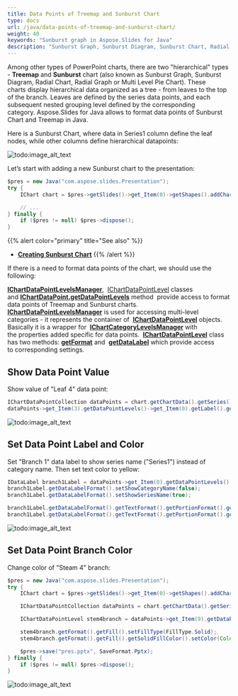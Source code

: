 ```yaml
---
title: Data Points of Treemap and Sunburst Chart
type: docs
url: /java/data-points-of-treemap-and-sunburst-chart/
weight: 40
keywords: "Sunburst graph in Aspose.Slides for Java"
description: "Sunburst Graph, Sunburst Diagram, Sunburst Chart, Radial Chart, Radial Graph or Multi Level Pie Chart with Aspose.Slides for Java."
---
```


Among other types of PowerPoint charts, there are two "hierarchical" types - **Treemap** and **Sunburst** chart (also known as Sunburst Graph, Sunburst Diagram, Radial Chart, Radial Graph or Multi Level Pie Chart). These charts display hierarchical data organized as a tree - from leaves to the top of the branch. Leaves are defined by the series data points, and each subsequent nested grouping level defined by the corresponding category. Aspose.Slides for Java allows to format data points of Sunburst Chart and Treemap in Java.

Here is a Sunburst Chart, where data in Series1 column define the leaf nodes, while other columns define hierarchical datapoints:

![todo:image_alt_text](https://lh6.googleusercontent.com/TSSU5O7SLOi5NZD9JaubhgGU1QU5tYKc23RQX_cal3tlz5TpOvsgUFLV_rHvruwN06ft1XYgsLhbeEDXzVqdAybPIbpfGy-lwoQf_ydxDwcjAeZHWfw61c4koXezAAlEeCA7x6BZ)

Let’s start with adding a new Sunburst chart to the presentation:

```java
$pres = new Java("com.aspose.slides.Presentation");
try {
    IChart chart = $pres->getSlides()->get_Item(0)->getShapes().addChart(ChartType.Sunburst, 100, 100, 450, 400);

    // ...
} finally {
    if ($pres != null) $pres->dispose();
}
```

{{% alert color="primary" title="See also" %}} 
- [**Creating Sunburst Chart**](/slides/java/adding-charts/#addingcharts-creatingsunburstchart)
{{% /alert %}}


If there is a need to format data points of the chart, we should use the following:

[**IChartDataPointLevelsManager**](https://apireference.aspose.com/slides/java/com.aspose.slides/IChartDataPointLevelsManager), 
[IChartDataPointLevel](https://apireference.aspose.com/slides/java/com.aspose.slides/IChartDataPointLevel) classes 
and [**IChartDataPoint.getDataPointLevels**](https://apireference.aspose.com/slides/java/com.aspose.slides/IChartDataPoint#getDataPointLevels--) method 
provide access to format data points of Treemap and Sunburst charts. 
[**IChartDataPointLevelsManager**](https://apireference.aspose.com/slides/java/com.aspose.slides/IChartDataPointLevelsManager) 
is used for accessing multi-level categories - it represents the container of 
[**IChartDataPointLevel**](https://apireference.aspose.com/slides/java/com.aspose.slides/IChartDataPointLevel) objects. 
Basically it is a wrapper for 
[**IChartCategoryLevelsManager**](https://apireference.aspose.com/slides/java/com.aspose.slides/IChartCategoryLevelsManager) with 
the properties added specific for data points. 
[**IChartDataPointLevel**](https://apireference.aspose.com/slides/java/com.aspose.slides/IChartDataPointLevel) class has 
two methods: [**getFormat**](https://apireference.aspose.com/slides/java/com.aspose.slides/IChartDataPointLevel#getFormat--) and 
[**getDataLabel**](https://apireference.aspose.com/slides/java/com.aspose.slides/IChartDataPointLevel#getLabel--) which 
provide access to corresponding settings.
## **Show Data Point Value**
Show value of "Leaf 4" data point:

```java
IChartDataPointCollection dataPoints = chart.getChartData().getSeries()->get_Item(0).getDataPoints();
dataPoints->get_Item(3).getDataPointLevels()->get_Item(0).getLabel().getDataLabelFormat().setShowValue(true);
```

![todo:image_alt_text](https://lh6.googleusercontent.com/bKHMf5Bj37ZkMwUE1OfXjw7_CRmDhafhQOUuVWDmitwbtdkwD68ibWluY6Q1HQz_z2Q-BR_SBrBPZ_gID5bGH0PUqI5w37S22RT-ZZal6k7qIDstKntYi5QXS8z-SgpnsI78WGiu)

## **Set Data Point Label and Color**
Set "Branch 1" data label to show series name ("Series1") instead of category name. Then set text color to yellow:

```java
IDataLabel branch1Label = dataPoints->get_Item(0).getDataPointLevels()->get_Item(0).getLabel();
branch1Label.getDataLabelFormat().setShowCategoryName(false);
branch1Label.getDataLabelFormat().setShowSeriesName(true);

branch1Label.getDataLabelFormat().getTextFormat().getPortionFormat().getFillFormat().setFillType(FillType.Solid);
branch1Label.getDataLabelFormat().getTextFormat().getPortionFormat().getFillFormat().getSolidFillColor().setColor(Color.YELLOW);
```

![todo:image_alt_text](https://lh6.googleusercontent.com/I9g0kewJnxkhUVlfSWRN39Ng-wzjWyRwF3yTbOD9HhLTLBt_sMJiEfDe7vOfqRNx89o9AVZsYTW3Vv_TIuj4EgM4_UEEi7zQ3jdvaO8FoG2JcsOqNRgbiE5HQZNz8xx_q9qdj8JQ)

## **Set Data Point Branch Color**
Change color of "Steam 4" branch:

```java
$pres = new Java("com.aspose.slides.Presentation");
try {
    IChart chart = $pres->getSlides()->get_Item(0)->getShapes().addChart(ChartType.Sunburst, 100, 100, 450, 400);

    IChartDataPointCollection dataPoints = chart.getChartData().getSeries()->get_Item(0).getDataPoints();

    IChartDataPointLevel stem4branch = dataPoints->get_Item(9).getDataPointLevels()->get_Item(1);

    stem4branch.getFormat().getFill().setFillType(FillType.Solid);
    stem4branch.getFormat().getFill().getSolidFillColor().setColor(Color.RED);

    $pres->save("pres.pptx", SaveFormat.Pptx);
} finally {
    if ($pres != null) $pres->dispose();
}
```

![todo:image_alt_text](https://lh5.googleusercontent.com/Zll4cpQ5tTDdgwmJ4yuupolfGaANR8SWWTU3XaJav_ZVXVstV1pI1z1OFH-gov6FxPoDz1cxmMyrgjsdYGS24PlhaYa2daKzlNuL1a0xYcqEiyyO23AE6JMOLavWpvqA6SzOCA6_)




